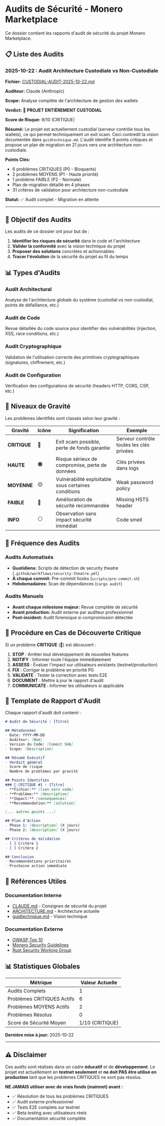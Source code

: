 # Audits de Sécurité - Monero Marketplace

Ce dossier contient les rapports d'audit de sécurité du projet Monero Marketplace.

## 📋 Liste des Audits

### 2025-10-22 : Audit Architecture Custodiale vs Non-Custodiale

**Fichier:** [CUSTODIAL-AUDIT-2025-10-22.md](CUSTODIAL-AUDIT-2025-10-22.md)

**Auditeur:** Claude (Anthropic)

**Scope:** Analyse complète de l'architecture de gestion des wallets

**Verdict:** 🔴 **PROJET ENTIÈREMENT CUSTODIAL**

**Score de Risque:** 9/10 (CRITIQUE)

**Résumé:**
Le projet est actuellement custodial (serveur contrôle tous les wallets), ce qui permet techniquement un exit scam. Ceci contredit la vision documentée dans `guidtechnique.md`. L'audit identifie 9 points critiques et propose un plan de migration en 21 jours vers une architecture non-custodiale.

**Points Clés:**
- 6 problèmes CRITIQUES (P0 - Bloquants)
- 2 problèmes MOYENS (P1 - Haute priorité)
- 1 problème FAIBLE (P2 - Normale)
- Plan de migration détaillé en 4 phases
- 31 critères de validation pour architecture non-custodiale

**Statut:** ✅ Audit complet - Migration en attente

---

## 🎯 Objectif des Audits

Les audits de ce dossier ont pour but de :

1. **Identifier les risques de sécurité** dans le code et l'architecture
2. **Valider la conformité** avec la vision technique du projet
3. **Proposer des solutions** concrètes et actionnables
4. **Tracer l'évolution** de la sécurité du projet au fil du temps

## 📊 Types d'Audits

### Audit Architectural
Analyse de l'architecture globale du système (custodial vs non-custodial, points de défaillance, etc.)

### Audit de Code
Revue détaillée du code source pour identifier des vulnérabilités (injection, XSS, race conditions, etc.)

### Audit Cryptographique
Validation de l'utilisation correcte des primitives cryptographiques (signatures, chiffrement, etc.)

### Audit de Configuration
Vérification des configurations de sécurité (headers HTTP, CORS, CSP, etc.)

## 🔐 Niveaux de Gravité

Les problèmes identifiés sont classés selon leur gravité :

| Gravité | Icône | Signification | Exemple |
|---------|-------|---------------|---------|
| **CRITIQUE** | 🔴 | Exit scam possible, perte de fonds garantie | Serveur contrôle toutes les clés privées |
| **HAUTE** | 🟠 | Risque sérieux de compromise, perte de données | Clés privées dans logs |
| **MOYENNE** | 🟡 | Vulnérabilité exploitable sous certaines conditions | Weak password policy |
| **FAIBLE** | 🔵 | Amélioration de sécurité recommandée | Missing HSTS header |
| **INFO** | ⚪ | Observation sans impact sécurité immédiat | Code smell |

## 📅 Fréquence des Audits

### Audits Automatisés
- **Quotidiens:** Scripts de détection de security theatre (`.github/workflows/security-theatre.yml`)
- **À chaque commit:** Pre-commit hooks (`scripts/pre-commit.sh`)
- **Hebdomadaires:** Scan de dépendances (`cargo audit`)

### Audits Manuels
- **Avant chaque milestone majeur:** Revue complète de sécurité
- **Avant production:** Audit externe par auditeur professionnel
- **Post-incident:** Audit forensique si compromission détectée

## 🚨 Procédure en Cas de Découverte Critique

Si un problème **CRITIQUE** (🔴) est découvert :

1. **STOP** : Arrêter tout développement de nouvelles features
2. **NOTIFY** : Informer toute l'équipe immédiatement
3. **ASSESS** : Évaluer l'impact sur utilisateurs existants (testnet/production)
4. **FIX** : Corriger le problème en priorité P0
5. **VALIDATE** : Tester la correction avec tests E2E
6. **DOCUMENT** : Mettre à jour le rapport d'audit
7. **COMMUNICATE** : Informer les utilisateurs si applicable

## 📝 Template de Rapport d'Audit

Chaque rapport d'audit doit contenir :

```markdown
# Audit de Sécurité : [Titre]

## Métadonnées
- Date: YYYY-MM-DD
- Auditeur: [Nom]
- Version du Code: [Commit SHA]
- Scope: [Description]

## Résumé Exécutif
- Verdict général
- Score de risque
- Nombre de problèmes par gravité

## Points Identifiés
### 🔴 CRITIQUE #1 : [Titre]
- **Fichier:** [lien vers code]
- **Problème:** [description]
- **Impact:** [conséquences]
- **Recommandation:** [solution]

[... autres points ...]

## Plan d'Action
- Phase 1: [description] (X jours)
- Phase 2: [description] (X jours)

## Critères de Validation
- [ ] Critère 1
- [ ] Critère 2

## Conclusion
- Recommandations prioritaires
- Prochaine action immédiate
```

## 🔗 Références Utiles

### Documentation Interne
- [CLAUDE.md](../../CLAUDE.md) - Consignes de sécurité du projet
- [ARCHITECTURE.md](../ARCHITECTURE.md) - Architecture actuelle
- [guidtechnique.md](../../guidtechnique.md) - Vision technique

### Documentation Externe
- [OWASP Top 10](https://owasp.org/www-project-top-ten/)
- [Monero Security Guidelines](https://www.getmonero.org/resources/user-guides/)
- [Rust Security Working Group](https://www.rust-lang.org/governance/wgs/wg-security)

## 📊 Statistiques Globales

| Métrique | Valeur Actuelle |
|----------|-----------------|
| Audits Complets | 1 |
| Problèmes CRITIQUES Actifs | 6 |
| Problèmes MOYENS Actifs | 2 |
| Problèmes Résolus | 0 |
| Score de Sécurité Moyen | 1/10 (CRITIQUE) |

**Dernière mise à jour:** 2025-10-22

---

## ⚠️ Disclaimer

Ces audits sont réalisés dans un cadre **éducatif** et de **développement**. Le projet est actuellement en **testnet seulement** et **ne doit PAS être utilisé en production** tant que les problèmes CRITIQUES ne sont pas résolus.

**NE JAMAIS utiliser avec de vrais fonds (mainnet) avant :**
- ✅ Résolution de tous les problèmes CRITIQUES
- ✅ Audit externe professionnel
- ✅ Tests E2E complets sur testnet
- ✅ Beta testing avec utilisateurs réels
- ✅ Documentation sécurité complète
